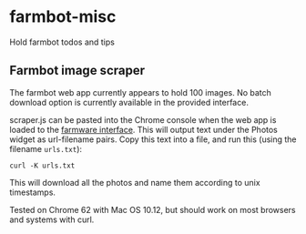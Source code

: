# farmbot-misc
Hold farmbot todos and tips

## Farmbot image scraper

The farmbot web app currently appears to hold 100 images. No batch download option is currently available in the provided interface.

scraper.js can be pasted into the Chrome console when the web app is loaded to the [farmware interface](https://my.farmbot.io/app/farmware). This will output text under the Photos widget as url-filename pairs. Copy this text into a file, and run this (using the filename `urls.txt`):

```
curl -K urls.txt
```

This will download all the photos and name them according to unix timestamps.

Tested on Chrome 62 with Mac OS 10.12, but should work on most browsers and systems with curl.
